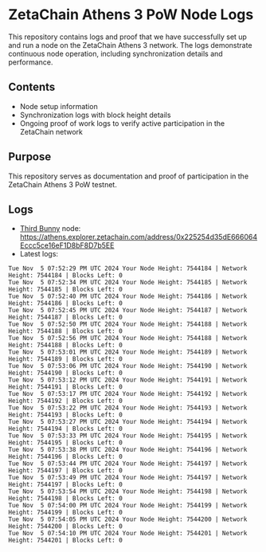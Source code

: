 # ZetaChain Athens 3 PoW Node Logs
This repository contains logs and proof that we have successfully set up and run a node on the ZetaChain Athens 3 network. The logs demonstrate continuous node operation, including synchronization details and performance.

## Contents
- Node setup information
- Synchronization logs with block height details
- Ongoing proof of work logs to verify active participation in the ZetaChain network

## Purpose
This repository serves as documentation and proof of participation in the ZetaChain Athens 3 PoW testnet.

## Logs

- [Third Bunny](https://thirdbunny.xyz/) node: https://athens.explorer.zetachain.com/address/0x225254d35dE666064Eccc5ce16eF1D8bF8D7b5EE
- Latest logs:
```
Tue Nov  5 07:52:29 PM UTC 2024 Your Node Height: 7544184 | Network Height: 7544184 | Blocks Left: 0
Tue Nov  5 07:52:34 PM UTC 2024 Your Node Height: 7544185 | Network Height: 7544185 | Blocks Left: 0
Tue Nov  5 07:52:40 PM UTC 2024 Your Node Height: 7544186 | Network Height: 7544186 | Blocks Left: 0
Tue Nov  5 07:52:45 PM UTC 2024 Your Node Height: 7544187 | Network Height: 7544187 | Blocks Left: 0
Tue Nov  5 07:52:50 PM UTC 2024 Your Node Height: 7544188 | Network Height: 7544188 | Blocks Left: 0
Tue Nov  5 07:52:56 PM UTC 2024 Your Node Height: 7544188 | Network Height: 7544188 | Blocks Left: 0
Tue Nov  5 07:53:01 PM UTC 2024 Your Node Height: 7544189 | Network Height: 7544189 | Blocks Left: 0
Tue Nov  5 07:53:06 PM UTC 2024 Your Node Height: 7544190 | Network Height: 7544190 | Blocks Left: 0
Tue Nov  5 07:53:12 PM UTC 2024 Your Node Height: 7544191 | Network Height: 7544191 | Blocks Left: 0
Tue Nov  5 07:53:17 PM UTC 2024 Your Node Height: 7544192 | Network Height: 7544192 | Blocks Left: 0
Tue Nov  5 07:53:22 PM UTC 2024 Your Node Height: 7544193 | Network Height: 7544193 | Blocks Left: 0
Tue Nov  5 07:53:27 PM UTC 2024 Your Node Height: 7544194 | Network Height: 7544194 | Blocks Left: 0
Tue Nov  5 07:53:33 PM UTC 2024 Your Node Height: 7544195 | Network Height: 7544195 | Blocks Left: 0
Tue Nov  5 07:53:38 PM UTC 2024 Your Node Height: 7544196 | Network Height: 7544196 | Blocks Left: 0
Tue Nov  5 07:53:44 PM UTC 2024 Your Node Height: 7544197 | Network Height: 7544197 | Blocks Left: 0
Tue Nov  5 07:53:49 PM UTC 2024 Your Node Height: 7544197 | Network Height: 7544197 | Blocks Left: 0
Tue Nov  5 07:53:54 PM UTC 2024 Your Node Height: 7544198 | Network Height: 7544198 | Blocks Left: 0
Tue Nov  5 07:54:00 PM UTC 2024 Your Node Height: 7544199 | Network Height: 7544199 | Blocks Left: 0
Tue Nov  5 07:54:05 PM UTC 2024 Your Node Height: 7544200 | Network Height: 7544200 | Blocks Left: 0
Tue Nov  5 07:54:10 PM UTC 2024 Your Node Height: 7544201 | Network Height: 7544201 | Blocks Left: 0
```
